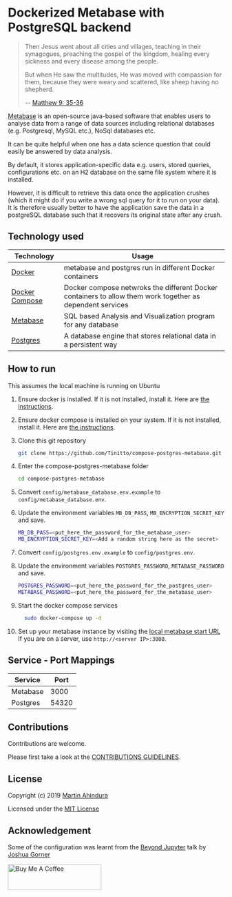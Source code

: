 # Dockerized Metabase with PostgreSQL backend

> Then Jesus went about all cities and villages, teaching in their synagogues, preaching the gospel of the kingdom, healing every sickness and every disease among the people. 
>
> But when He saw the multitudes, He was moved with compassion for them, because they were weary and scattered, like sheep having no shepherd. 
>
> -- [Matthew 9: 35-36](https://www.bible.com/en-GB/bible/114/MAT.9.NKJV)


[Metabase](https://www.metabase.com/) is an open-source java-based software that enables users to analyse data from a range of data sources including relational databases (e.g. Postgresql, MySQL etc.), NoSql databases etc.

It can be quite helpful when one has a data science question that could easily be answered by data analysis.

By default, it stores application-specific data e.g. users, stored queries, configurations etc. on an H2 database on the same file system where it is installed.

However, it is difficult to retrieve this data once the application crushes (which it might do if you write a wrong sql query for it to run on your data). It is therefore usually better to have the application save the data in a postgreSQL database such that it recovers its original state after any crush.

## Technology used

| Technology | Usage |
| --- | --- |
|[Docker](https://docs.docker.com/) | metabase and postgres run in different Docker containers|
|[Docker Compose](https://docs.docker.com/compose/) | Docker compose netwroks the different Docker containers to allow them  work together as dependent services |
|[Metabase](https://www.metabase.com/)| SQL based Analysis and Visualization program for any database |
| [Postgres](https://www.postgresql.org/) | A database engine that stores relational data in a persistent way |

## How to run

This assumes the local machine is running on Ubuntu

1. Ensure docker is installed. If it is not installed, install it. Here are [the instructions](https://docs.docker.com/install/linux/docker-ce/ubuntu/).
2. Ensure docker compose is installed on your system. If it is not installed, install it. Here are [the instructions](https://docs.docker.com/compose/install/).
3. Clone this git repository

    ```bash
    git clone https://github.com/Tinitto/compose-postgres-metabase.git
    ```

4. Enter the compose-postgres-metabase folder

    ```bash
    cd compose-postgres-metabase
    ```

5. Convert `config/metabase_database.env.example` to `config/metabase_database.env`.
6. Update the environment variables `MB_DB_PASS`, `MB_ENCRYPTION_SECRET_KEY` and save.

    ```bash
    MB_DB_PASS=<put_here_the_password_for_the_metabase_user>
    MB_ENCRYPTION_SECRET_KEY=<Add a random string here as the secret>
    ```

7. Convert `config/postgres.env.example` to `config/postgres.env`.
8. Update the environment variables `POSTGRES_PASSWORD`, `METABASE_PASSWORD` and save.

    ```bash
    POSTGRES_PASSWORD=<put_here_the_password_for_the_postgres_user>
    METABASE_PASSWORD=<put_here_the_password_for_the_metabase_user>
    ```

9. Start the docker compose services

    ```bash
      sudo docker-compose up -d
    ```

10. Set up your metabase instance by visiting the [local metabase start URL](http://localhost:3000)
If you are on a server, use `http://<server IP>:3000`.

## Service - Port Mappings

| Service  | Port  |
| -------- | ----- |
| Metabase | 3000  |
| Postgres | 54320 |

## Contributions

Contributions are welcome.

Please first take a look at the [CONTRIBUTIONS GUIDELINES](./CONTRIBUTING.md).

## License

Copyright (c) 2019 [Martin Ahindura](https://github.com/Tinitto) 

Licensed under the [MIT License](./LICENSE)

## Acknowledgement

Some of the configuration was learnt from the [Beyond Jupyter](https://github.com/jgoerner/beyond-jupyter) talk by [Joshua Gorner](https://github.com/jgoerner)

<a href="https://www.buymeacoffee.com/martinahinJ" target="_blank"><img src="https://cdn.buymeacoffee.com/buttons/v2/default-yellow.png" alt="Buy Me A Coffee" style="height: 60px !important;width: 217px !important;" ></a>
